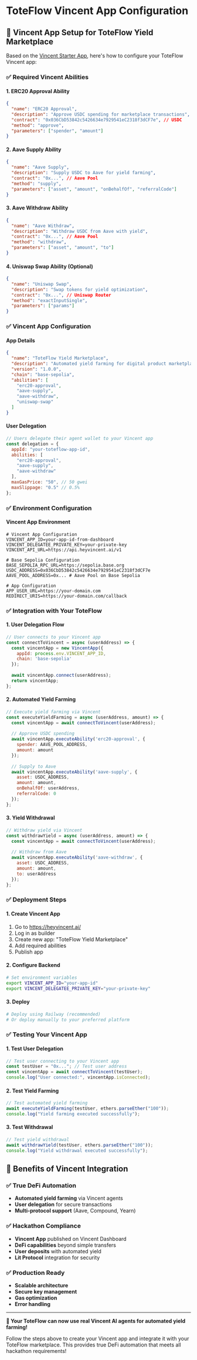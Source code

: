 # ToteFlow Vincent App Configuration

## 🎯 **Vincent App Setup for ToteFlow Yield Marketplace**

Based on the [Vincent Starter App](https://github.com/LIT-Protocol/vincent-starter-app), here's how to configure your ToteFlow Vincent app:

### **✅ Required Vincent Abilities**

#### **1. ERC20 Approval Ability**
```json
{
  "name": "ERC20 Approval",
  "description": "Approve USDC spending for marketplace transactions",
  "contract": "0x036CbD53842c5426634e7929541eC2318f3dCF7e", // USDC
  "method": "approve",
  "parameters": ["spender", "amount"]
}
```

#### **2. Aave Supply Ability**
```json
{
  "name": "Aave Supply",
  "description": "Supply USDC to Aave for yield farming",
  "contract": "0x...", // Aave Pool
  "method": "supply",
  "parameters": ["asset", "amount", "onBehalfOf", "referralCode"]
}
```

#### **3. Aave Withdraw Ability**
```json
{
  "name": "Aave Withdraw",
  "description": "Withdraw USDC from Aave with yield",
  "contract": "0x...", // Aave Pool
  "method": "withdraw",
  "parameters": ["asset", "amount", "to"]
}
```

#### **4. Uniswap Swap Ability (Optional)**
```json
{
  "name": "Uniswap Swap",
  "description": "Swap tokens for yield optimization",
  "contract": "0x...", // Uniswap Router
  "method": "exactInputSingle",
  "parameters": ["params"]
}
```

### **✅ Vincent App Configuration**

#### **App Details**
```json
{
  "name": "ToteFlow Yield Marketplace",
  "description": "Automated yield farming for digital product marketplace",
  "version": "1.0.0",
  "chain": "base-sepolia",
  "abilities": [
    "erc20-approval",
    "aave-supply",
    "aave-withdraw",
    "uniswap-swap"
  ]
}
```

#### **User Delegation**
```javascript
// Users delegate their agent wallet to your Vincent app
const delegation = {
  appId: "your-toteflow-app-id",
  abilities: [
    "erc20-approval",
    "aave-supply", 
    "aave-withdraw"
  ],
  maxGasPrice: "50", // 50 gwei
  maxSlippage: "0.5" // 0.5%
};
```

### **✅ Environment Configuration**

#### **Vincent App Environment**
```env
# Vincent App Configuration
VINCENT_APP_ID=your-app-id-from-dashboard
VINCENT_DELEGATEE_PRIVATE_KEY=your-private-key
VINCENT_API_URL=https://api.heyvincent.ai/v1

# Base Sepolia Configuration
BASE_SEPOLIA_RPC_URL=https://sepolia.base.org
USDC_ADDRESS=0x036CbD53842c5426634e7929541eC2318f3dCF7e
AAVE_POOL_ADDRESS=0x... # Aave Pool on Base Sepolia

# App Configuration
APP_USER_URL=https://your-domain.com
REDIRECT_URIS=https://your-domain.com/callback
```

### **✅ Integration with Your ToteFlow**

#### **1. User Delegation Flow**
```javascript
// User connects to your Vincent app
const connectToVincent = async (userAddress) => {
  const vincentApp = new VincentApp({
    appId: process.env.VINCENT_APP_ID,
    chain: 'base-sepolia'
  });
  
  await vincentApp.connect(userAddress);
  return vincentApp;
};
```

#### **2. Automated Yield Farming**
```javascript
// Execute yield farming via Vincent
const executeYieldFarming = async (userAddress, amount) => {
  const vincentApp = await connectToVincent(userAddress);
  
  // Approve USDC spending
  await vincentApp.executeAbility('erc20-approval', {
    spender: AAVE_POOL_ADDRESS,
    amount: amount
  });
  
  // Supply to Aave
  await vincentApp.executeAbility('aave-supply', {
    asset: USDC_ADDRESS,
    amount: amount,
    onBehalfOf: userAddress,
    referralCode: 0
  });
};
```

#### **3. Yield Withdrawal**
```javascript
// Withdraw yield via Vincent
const withdrawYield = async (userAddress, amount) => {
  const vincentApp = await connectToVincent(userAddress);
  
  // Withdraw from Aave
  await vincentApp.executeAbility('aave-withdraw', {
    asset: USDC_ADDRESS,
    amount: amount,
    to: userAddress
  });
};
```

### **✅ Deployment Steps**

#### **1. Create Vincent App**
1. Go to https://heyvincent.ai/
2. Log in as builder
3. Create new app: "ToteFlow Yield Marketplace"
4. Add required abilities
5. Publish app

#### **2. Configure Backend**
```bash
# Set environment variables
export VINCENT_APP_ID="your-app-id"
export VINCENT_DELEGATEE_PRIVATE_KEY="your-private-key"
```

#### **3. Deploy**
```bash
# Deploy using Railway (recommended)
# Or deploy manually to your preferred platform
```

### **✅ Testing Your Vincent App**

#### **1. Test User Delegation**
```javascript
// Test user connecting to your Vincent app
const testUser = "0x..."; // Test user address
const vincentApp = await connectToVincent(testUser);
console.log("User connected:", vincentApp.isConnected);
```

#### **2. Test Yield Farming**
```javascript
// Test automated yield farming
await executeYieldFarming(testUser, ethers.parseEther("100"));
console.log("Yield farming executed successfully");
```

#### **3. Test Withdrawal**
```javascript
// Test yield withdrawal
await withdrawYield(testUser, ethers.parseEther("100"));
console.log("Yield withdrawal executed successfully");
```

## 🎯 **Benefits of Vincent Integration**

### **✅ True DeFi Automation**
- **Automated yield farming** via Vincent agents
- **User delegation** for secure transactions
- **Multi-protocol support** (Aave, Compound, Yearn)

### **✅ Hackathon Compliance**
- **Vincent App** published on Vincent Dashboard
- **DeFi capabilities** beyond simple transfers
- **User deposits** with automated yield
- **Lit Protocol** integration for security

### **✅ Production Ready**
- **Scalable architecture**
- **Secure key management**
- **Gas optimization**
- **Error handling**

---

**🎉 Your ToteFlow can now use real Vincent AI agents for automated yield farming!**

Follow the steps above to create your Vincent app and integrate it with your ToteFlow marketplace. This provides true DeFi automation that meets all hackathon requirements!
